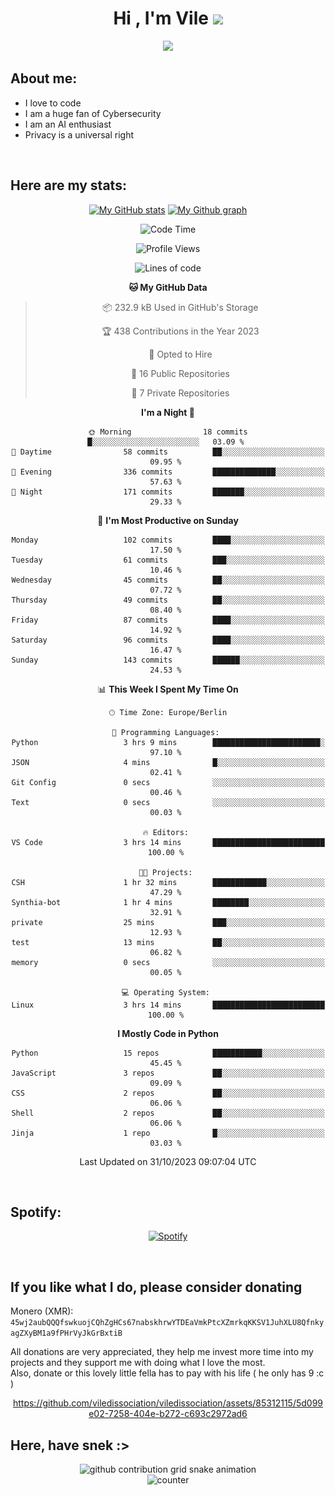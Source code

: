 <h1 align="center">Hi , I'm Vile <img src="https://media.giphy.com/media/hvRJCLFzcasrR4ia7z/giphy.gif" width="35"></h1>
<p align="center">
  <a href="https://github.com/viledissociation"><img src="https://readme-typing-svg.demolab.com?font=Roboto+Mono&weight=300&size=28&duration=4000&pause=100&color=C109F7&center=true&vCenter=true&width=580&height=127&lines=I'm+a+programmer;I'm+an+AI+enthusiast;I'm+a+big+fan+of+Neural+Networks;I'm+interested+in+Computer+Science;I+love+Cybersecurity;By+the+way+I+use+Arch+%F0%9F%92%80"></a>
</p>

## About me:

- I love to code
- I am a huge fan of Cybersecurity
- I am an AI enthusiast
- Privacy is a universal right

<br>

## Here are my stats:

<div align="center">
    
 [![My GitHub stats](https://github-readme-stats.vercel.app/api?username=viledissociation&count_private=true&show_icons=true&theme=radical)](https://github.com/viledissociation)
 [![My Github graph](http://github-profile-summary-cards.vercel.app/api/cards/profile-details?username=viledissociation&theme=radical)](https://github.com/viledissociation)

<!--START_SECTION:waka-->
![Code Time](http://img.shields.io/badge/Code%20Time-160%20hrs%2037%20mins-blue)

![Profile Views](http://img.shields.io/badge/Profile%20Views-1-blue)

![Lines of code](https://img.shields.io/badge/From%20Hello%20World%20I%27ve%20Written-42.4%20thousand%20lines%20of%20code-blue)

**🐱 My GitHub Data** 

> 📦 232.9 kB Used in GitHub's Storage 
 > 
> 🏆 438 Contributions in the Year 2023
 > 
> 💼 Opted to Hire
 > 
> 📜 16 Public Repositories 
 > 
> 🔑 7 Private Repositories 
 > 
**I'm a Night 🦉** 

```text
🌞 Morning                18 commits          █░░░░░░░░░░░░░░░░░░░░░░░░   03.09 % 
🌆 Daytime                58 commits          ██░░░░░░░░░░░░░░░░░░░░░░░   09.95 % 
🌃 Evening                336 commits         ██████████████░░░░░░░░░░░   57.63 % 
🌙 Night                  171 commits         ███████░░░░░░░░░░░░░░░░░░   29.33 % 
```
📅 **I'm Most Productive on Sunday** 

```text
Monday                   102 commits         ████░░░░░░░░░░░░░░░░░░░░░   17.50 % 
Tuesday                  61 commits          ███░░░░░░░░░░░░░░░░░░░░░░   10.46 % 
Wednesday                45 commits          ██░░░░░░░░░░░░░░░░░░░░░░░   07.72 % 
Thursday                 49 commits          ██░░░░░░░░░░░░░░░░░░░░░░░   08.40 % 
Friday                   87 commits          ████░░░░░░░░░░░░░░░░░░░░░   14.92 % 
Saturday                 96 commits          ████░░░░░░░░░░░░░░░░░░░░░   16.47 % 
Sunday                   143 commits         ██████░░░░░░░░░░░░░░░░░░░   24.53 % 
```


📊 **This Week I Spent My Time On** 

```text
🕑︎ Time Zone: Europe/Berlin

💬 Programming Languages: 
Python                   3 hrs 9 mins        ████████████████████████░   97.10 % 
JSON                     4 mins              █░░░░░░░░░░░░░░░░░░░░░░░░   02.41 % 
Git Config               0 secs              ░░░░░░░░░░░░░░░░░░░░░░░░░   00.46 % 
Text                     0 secs              ░░░░░░░░░░░░░░░░░░░░░░░░░   00.03 % 

🔥 Editors: 
VS Code                  3 hrs 14 mins       █████████████████████████   100.00 % 

🐱‍💻 Projects: 
CSH                      1 hr 32 mins        ████████████░░░░░░░░░░░░░   47.29 % 
Synthia-bot              1 hr 4 mins         ████████░░░░░░░░░░░░░░░░░   32.91 % 
private                  25 mins             ███░░░░░░░░░░░░░░░░░░░░░░   12.93 % 
test                     13 mins             ██░░░░░░░░░░░░░░░░░░░░░░░   06.82 % 
memory                   0 secs              ░░░░░░░░░░░░░░░░░░░░░░░░░   00.05 % 

💻 Operating System: 
Linux                    3 hrs 14 mins       █████████████████████████   100.00 % 
```

**I Mostly Code in Python** 

```text
Python                   15 repos            ███████████░░░░░░░░░░░░░░   45.45 % 
JavaScript               3 repos             ██░░░░░░░░░░░░░░░░░░░░░░░   09.09 % 
CSS                      2 repos             ██░░░░░░░░░░░░░░░░░░░░░░░   06.06 % 
Shell                    2 repos             ██░░░░░░░░░░░░░░░░░░░░░░░   06.06 % 
Jinja                    1 repo              █░░░░░░░░░░░░░░░░░░░░░░░░   03.03 % 
```




 Last Updated on 31/10/2023 09:07:04 UTC
<!--END_SECTION:waka-->
</div>
<br>

## Spotify:

<div align="center">

[![Spotify](https://whois-hoeless.vercel.app/api/spotify?background_color=0d1117&border_color=090d13)](https://open.spotify.com/user/heanchenhorst)
</div>

<br>

## If you like what I do, please consider donating

Monero (XMR): ```45wj2aubQQQfswkuojCQhZgHCs67nabskhrwYTDEaVmkPtcXZmrkqKKSV1JuhXLU8QfnkyagZXyBM1a9fPHrVyJkGrBxtiB```

All donations are very appreciated, they help me invest more time into my projects and they support me with doing what I love the most.  
Also, donate or this lovely little fella has to pay with his life (  he only has 9 :c  )

<div align="center">


https://github.com/viledissociation/viledissociation/assets/85312115/5d099e02-7258-404e-b272-c693c2972ad6


</div>

## Here, have snek :>
<div align="center">
<picture>
  <source media="(prefers-color-scheme: dark)" srcset="https://raw.githubusercontent.com/viledissociation/viledissociation/output/github-contribution-grid-snake-dark.svg">
  <source media="(prefers-color-scheme: light)" srcset="https://raw.githubusercontent.com/viledissociation/viledissociation/output/github-contribution-grid-snake.svg">
  <img alt="github contribution grid snake animation" src="https://raw.githubusercontent.com/viledissociation/viledissociation/output/github-contribution-grid-snake.svg">
</div>

<div align="center">
  <img src="https://moe-counter.glitch.me/get/@hoeless_count?theme=rule34" alt="counter" />
</div>
